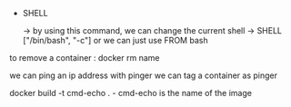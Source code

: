 * SHELL 

    -> by using this command, we can change the current shell
    -> SHELL ["/bin/bash", "-c"]  or we can just use FROM bash

to remove a container : docker rm name

we can ping an ip address with pinger
we can tag a container as pinger

docker build -t cmd-echo .  - cmd-echo is the name of the image